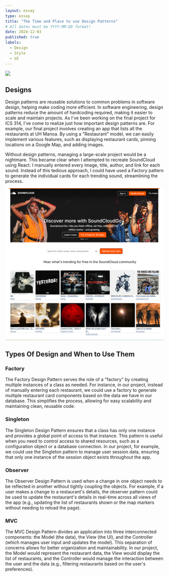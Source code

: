 ```yaml
---
layout: essay
type: essay
title: "The Time and Place to use Design Patterns"
# All dates must be YYYY-MM-DD format!
date: 2024-12-03
published: true
labels:
  - Design
  - Style
  - UI
---
```


<img width="300px" class="rounded float-start pe-4" src="https://encrypted-tbn0.gstatic.com/images?q=tbn:ANd9GcSup0JkKRciDsp3bufhEE0RNFvRdDMQIOi_Hg&s">

## Designs

<p>Design patterns are reusable solutions to common problems in software design, helping make coding more efficient. In software engineering, design patterns reduce the amount of hardcoding required, making it easier to scale and maintain projects. As I've been working on the final project for ICS 314, I've come to realize just how important design patterns are. For example, our final project involves creating an app that lists all the restaurants at UH Manoa. By using a "Restaurant" model, we can easily implement various features, such as displaying restaurant cards, pinning locations on a Google Map, and adding images.</p>
<p>Without design patterns, managing a large-scale project would be a nightmare. This became clear when I attempted to recreate SoundCloud using React. I manually entered every image, title, author, and link for each sound. Instead of this tedious approach, I could have used a Factory pattern to generate the individual cards for each trending sound, streamlining the process.</p>
<img src="img/image.png" alt="My React SoundCloud recreation">

## Types Of Design and When to Use Them

### Factory

<p>The Factory Design Pattern serves the role of a "factory" by creating multiple instances of a class as needed. For instance, in our project, instead of manually entering each restaurant, we could use a factory to generate multiple restaurant card components based on the data we have in our database. This simplifies the process, allowing for easy scalability and maintaining clean, reusable code. </p>

### Singleton

<p>The Singleton Design Pattern ensures that a class has only one instance and provides a global point of access to that instance. This pattern is useful when you need to control access to shared resources, such as a configuration object or a database connection. In our project, for example, we could use the Singleton pattern to manage user session data, ensuring that only one instance of the session object exists throughout the app.</p>

### Observer

<p>The Observer Design Pattern is used when a change in one object needs to be reflected in another without tightly coupling the objects. For example, if a user makes a change to a restaurant's details, the observer pattern could be used to update the restaurant's details in real-time across all views of the app (e.g., updating the list of restaurants shown or the map markers without needing to reload the page).</p>

### MVC

<p>The MVC Design Pattern divides an application into three interconnected components: the Model (the data), the View (the UI), and the Controller (which manages user input and updates the model). This separation of concerns allows for better organization and maintainability. In our project, the Model would represent the restaurant data, the View would display the list of restaurants, and the Controller would manage the interaction between the user and the data (e.g., filtering restaurants based on the user's preferences).</p>


